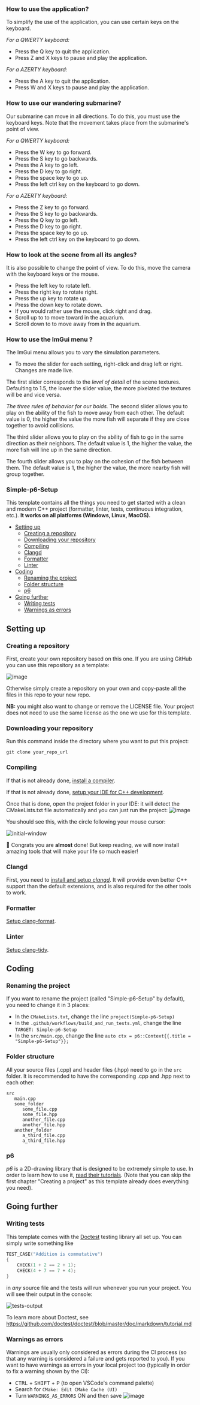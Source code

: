 ### How to use the application?
To simplify the use of the application, you can use certain keys on the keyboard.

*For a QWERTY keyboard:*
- Press the Q key to quit the application.
- Press Z and X keys to pause and play the application.

*For a AZERTY keyboard:*
- Press the A key to quit the application.
- Press W and X keys to pause and play the application.


### How to use our wandering submarine?
Our submarine can move in all directions. To do this, you must use the keyboard keys. Note that the movement takes place from the submarine's point of view.

*For a QWERTY keyboard:*
- Press the W key to go forward.
- Press the S key to go backwards.
- Press the A key to go left.
- Press the D key to go right.
- Press the space key to go up.
- Press the left ctrl key on the keyboard to go down.

*For a AZERTY keyboard:*
- Press the Z key to go forward.
- Press the S key to go backwards.
- Press the Q key to go left.
- Press the D key to go right.
- Press the space key to go up.
- Press the left ctrl key on the keyboard to go down.


### How to look at the scene from all its angles?
It is also possible to change the point of view. To do this, move the camera with the keyboard keys or the mouse.

- Press the left key to rotate left.
- Press the right key to rotate right.
- Press the up key to rotate up.
- Press the down key to rotate down.
- If you would rather use the mouse, click right and drag.
- Scroll up to to move toward in the aquarium.
- Scroll down to to move away from in the aquarium.



### How to use the ImGui menu ?
The ImGui menu allows you to vary the simulation parameters.

- To move the slider for each setting, right-click and drag left or right. Changes are made live.


The first slider corresponds to the *level of detail* of the scene textures. Defaulting to 1.5, the lower the slider value, the more pixelated the textures will be and vice versa.


*The three rules of behavior for our boids.*
The second slider allows you to play on the ability of the fish to move away from each other. The default value is 0, the higher the value the more fish will separate if they are close together to avoid collisions.

The third slider allows you to play on the ability of fish to go in the same direction as their neighbors. The default value is 1, the higher the value, the more fish will line up in the same direction.

The fourth slider allows you to play on the cohesion of the fish between them. The default value is 1, the higher the value, the more nearby fish will group together.



### Simple-p6-Setup

This template contains all the things you need to get started with a clean and modern C++ project (formatter, linter, tests, continuous integration, etc.).
**It works on all platforms (Windows, Linux, MacOS).**

- [Setting up](#setting-up)
  - [Creating a repository](#creating-a-repository)
  - [Downloading your repository](#downloading-your-repository)
  - [Compiling](#compiling)
  - [Clangd](#clangd)
  - [Formatter](#formatter)
  - [Linter](#linter)
- [Coding](#coding)
  - [Renaming the project](#renaming-the-project)
  - [Folder structure](#folder-structure)
  - [p6](#p6)
- [Going further](#going-further)
  - [Writing tests](#writing-tests)
  - [Warnings as errors](#warnings-as-errors)



## Setting up
### Creating a repository

First, create your own repository based on this one. If you are using GitHub you can use this repository as a template:

![image](https://user-images.githubusercontent.com/45451201/217287736-20058d69-f0ed-40ff-b4e5-cfd852e2ba82.png)

Otherwise simply create a repository on your own and copy-paste all the files in this repo to your new repo.

**NB:** you might also want to change or remove the LICENSE file. Your project does not need to use the same license as the one we use for this template.

### Downloading your repository

Run this command inside the directory where you want to put this project:

```
git clone your_repo_url
```

### Compiling

If that is not already done, [install a compiler](https://julesfouchy.github.io/Learn--Clean-Code-With-Cpp/lessons/install-a-compiler/).

If that is not already done, [setup your IDE for C++ development](https://julesfouchy.github.io/Learn--Clean-Code-With-Cpp/lessons/ide/).

Once that is done, open the project folder in your IDE: it will detect the CMakeLists.txt file automatically and you can just run the project:
![image](https://user-images.githubusercontent.com/45451201/217290500-bd09bc81-861f-4da9-b3c6-fef5e28a83f6.png)

You should see this, with the circle following your mouse cursor:

![initial-window](https://user-images.githubusercontent.com/45451201/217267551-9134512a-6462-4637-963e-d1e5e9519f29.png)

🎉 Congrats you are **almost** done! But keep reading, we will now install amazing tools that will make your life so much easier!

### Clangd

First, you need to [install and setup _clangd_](https://julesfouchy.github.io/Learn--Clean-Code-With-Cpp/lessons/clangd/). It will provide even better C++ support than the default extensions, and is also required for the other tools to work.

### Formatter

[Setup clang-format](https://julesfouchy.github.io/Learn--Clean-Code-With-Cpp/lessons/formatting-tool/).

### Linter

[Setup clang-tidy](https://julesfouchy.github.io/Learn--Clean-Code-With-Cpp/lessons/static-analysers/).

## Coding

### Renaming the project

If you want to rename the project (called "Simple-p6-Setup" by default), you need to change it in 3 places:

- In the `CMakeLists.txt`, change the line `project(Simple-p6-Setup)`
- In the `.github/workflows/build_and_run_tests.yml`, change the line `TARGET: Simple-p6-Setup`
- In the `src/main.cpp`, change the line `auto ctx = p6::Context{{.title = "Simple-p6-Setup"}};`

### Folder structure

All your source files (.cpp) and header files (.hpp) need to go in the `src` folder. It is recommended to have the corresponding .cpp and .hpp next to each other:

```
src
   main.cpp
   some_folder
      some_file.cpp
      some_file.hpp
      another_file.cpp
      another_file.hpp
   another_folder
      a_third_file.cpp
      a_third_file.hpp
```

### p6

_p6_ is a 2D-drawing library that is designed to be extremely simple to use. In order to learn how to use it, [read their tutorials](https://julesfouchy.github.io/p6-docs/tutorials/the-context). (Note that you can skip the first chapter "Creating a project" as this template already does everything you need).

## Going further

### Writing tests

This template comes with the [Doctest](https://github.com/doctest/doctest) testing library all set up.
You can simply write something like

```cpp
TEST_CASE("Addition is commutative")
{
    CHECK(1 + 2 == 2 + 1);
    CHECK(4 + 7 == 7 + 4);
}
```

in _any_ source file and the tests will run whenever you run your project. You will see their output in the console:

![tests-output](https://user-images.githubusercontent.com/45451201/217270153-73d865d0-dc25-4176-b5eb-af2e9afb507e.png)

To learn more about Doctest, see https://github.com/doctest/doctest/blob/master/doc/markdown/tutorial.md

### Warnings as errors

Warnings are usually only considered as errors during the CI process (so that any warning is considered a failure and gets reported to you).
If you want to have warnings as errors in your local project too (typically in order to fix a warning shown by the CI):

- <kbd>CTRL</kbd> + <kbd>SHIFT</kbd> + <kbd>P</kbd> (to open VSCode's command palette)
- Search for `CMake: Edit CMake Cache (UI)`
- Turn `WARNINGS_AS_ERRORS` ON and then save
  ![image](https://user-images.githubusercontent.com/45451201/217280969-48939e75-0bad-4a9f-bdf6-08e37649c4c6.png)
